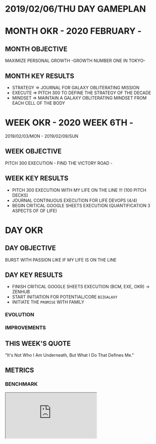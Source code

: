 # 2019/02/06/THU DAY GAMEPLAN

# MONTH OKR - 2020 FEBRUARY -

## MONTH OBJECTIVE

MAXIMIZE PERSONAL GROWTH -GROWTH NUMBER ONE IN TOKYO-

## MONTH KEY RESULTS

- STRATEGY => JOURNAL FOR GALAXY OBLITERATING MISSION
- EXECUTE => PITCH 300 TO DEFINE THE STRATEGY OF THE DECADE
- MINDSET => MAINTAIN A GALAXY OBLITERATING MINDSET FROM EACH CELL OF THE BODY

# WEEK OKR - 2020 WEEK 6TH -

2019/02/03/MON - 2019/02/09/SUN

## WEEK OBJECTIVE

PITCH 300 EXECUTION - FIND THE VICTORY ROAD -

## WEEK KEY RESULTS

- PITCH 300 EXECUTION WITH MY LIFE ON THE LINE !!! (100 PITCH DECKS)
- JOURNAL CONTINUOUS EXECUTION FOR LIFE DEVOPS (4/4)
- BEGIN CRITICAL GOOGLE SHEETS EXECUTION (QUANTIFICATION 3 ASPECTS OF OF LIFE)

# DAY OKR

## DAY OBJECTIVE

BURST WITH PASSION LIKE IF MY LIFE IS ON THE LINE

## DAY KEY RESULTS

- FINISH CRITICAL GOOGLE SHEETS EXECUTION (BCM, EXE, OKR) -> ZENHUB
- START INITIATION FOR POTENTIAL/CORE `BIZGALAXY`
- INITIATE THE `PROMISE` WITH FAMILY

### EVOLUTION

### IMPROVEMENTS

## THIS WEEK'S QUOTE

"It's Not Who I Am Underneath, But What I Do That Defines Me."

## METRICS

### BENCHMARK

<div class="responsive-iframe">
<iframe src="https://docs.google.com/spreadsheets/d/e/2PACX-1vQPChZIMBYA1pyBBxd6DrRA151NgPqMwiFTKUG06h-B40vOIrABCnEvU8GfecnaCF-9xh2AM9F9KjPH/pubchart?oid=1305042255&amp;format=interactive"></iframe>
</div>
